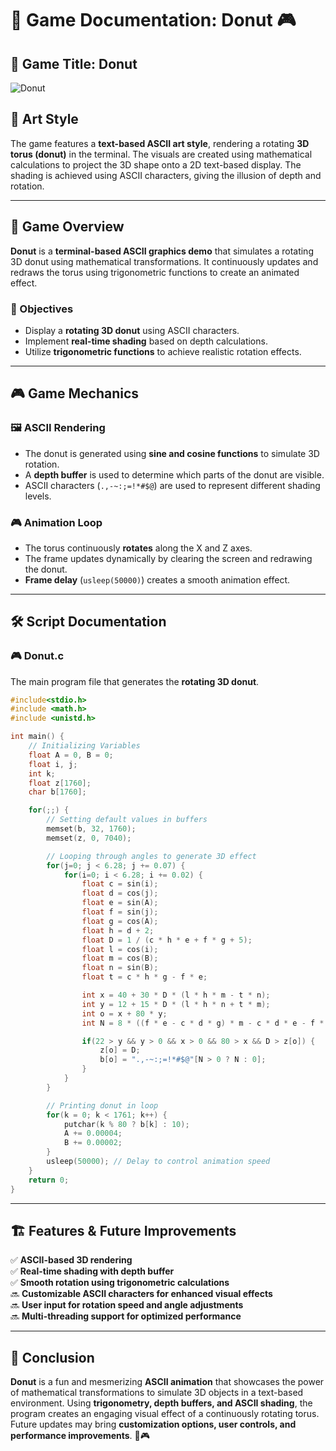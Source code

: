 # 📜 Game Documentation: Donut 🎮

## 📌 Game Title: Donut  
![Donut](https://github.com/Asbaq/Donut/assets/62818241/3474d09a-cbb9-453e-b6c3-c87613c170e0)

## 🎨 Art Style
The game features a **text-based ASCII art style**, rendering a rotating **3D torus (donut)** in the terminal. The visuals are created using mathematical calculations to project the 3D shape onto a 2D text-based display. The shading is achieved using ASCII characters, giving the illusion of depth and rotation.

---

## 📖 Game Overview
**Donut** is a **terminal-based ASCII graphics demo** that simulates a rotating 3D donut using mathematical transformations. It continuously updates and redraws the torus using trigonometric functions to create an animated effect.

### 🎯 Objectives
- Display a **rotating 3D donut** using ASCII characters.
- Implement **real-time shading** based on depth calculations.
- Utilize **trigonometric functions** to achieve realistic rotation effects.

---

## 🎮 Game Mechanics

### 🖼️ ASCII Rendering
- The donut is generated using **sine and cosine functions** to simulate 3D rotation.
- A **depth buffer** is used to determine which parts of the donut are visible.
- ASCII characters (`.,-~:;=!*#$@`) are used to represent different shading levels.

### 🎮 Animation Loop
- The torus continuously **rotates** along the X and Z axes.
- The frame updates dynamically by clearing the screen and redrawing the donut.
- **Frame delay** (`usleep(50000)`) creates a smooth animation effect.

---

## 🛠️ Script Documentation

### 🎮 **Donut.c**
The main program file that generates the **rotating 3D donut**.

```c
#include<stdio.h>
#include <math.h>
#include <unistd.h>

int main() {
    // Initializing Variables
    float A = 0, B = 0;
    float i, j;
    int k;
    float z[1760];
    char b[1760];

    for(;;) {
        // Setting default values in buffers
        memset(b, 32, 1760);
        memset(z, 0, 7040);

        // Looping through angles to generate 3D effect
        for(j=0; j < 6.28; j += 0.07) {
            for(i=0; i < 6.28; i += 0.02) {
                float c = sin(i);
                float d = cos(j);
                float e = sin(A);
                float f = sin(j);
                float g = cos(A);
                float h = d + 2;
                float D = 1 / (c * h * e + f * g + 5);
                float l = cos(i);
                float m = cos(B);
                float n = sin(B);
                float t = c * h * g - f * e;

                int x = 40 + 30 * D * (l * h * m - t * n);
                int y = 12 + 15 * D * (l * h * n + t * m);
                int o = x + 80 * y;
                int N = 8 * ((f * e - c * d * g) * m - c * d * e - f * g - l * d * n);

                if(22 > y && y > 0 && x > 0 && 80 > x && D > z[o]) {
                    z[o] = D;
                    b[o] = ".,-~:;=!*#$@"[N > 0 ? N : 0];
                }
            }
        }

        // Printing donut in loop
        for(k = 0; k < 1761; k++) {
            putchar(k % 80 ? b[k] : 10);
            A += 0.00004;
            B += 0.00002;
        }
        usleep(50000); // Delay to control animation speed
    }
    return 0;
}
```

---

## 🏗️ Features & Future Improvements

✅ **ASCII-based 3D rendering**  
✅ **Real-time shading with depth buffer**  
✅ **Smooth rotation using trigonometric calculations**  
🔜 **Customizable ASCII characters for enhanced visual effects**  
🔜 **User input for rotation speed and angle adjustments**  
🔜 **Multi-threading support for optimized performance**  

---

## 📌 Conclusion
**Donut** is a fun and mesmerizing **ASCII animation** that showcases the power of mathematical transformations to simulate 3D objects in a text-based environment. Using **trigonometry, depth buffers, and ASCII shading**, the program creates an engaging visual effect of a continuously rotating torus. Future updates may bring **customization options, user controls, and performance improvements**. 🚀🎮


